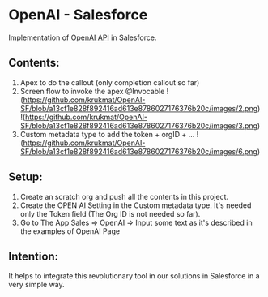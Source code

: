 # OpenAI - Salesforce
Implementation of [OpenAI API](https://beta.openai.com/docs/api-reference/introduction) in Salesforce.
## Contents: 
1. Apex to do the callout (only completion callout so far)
2. Screen flow to invoke the apex @Invocable 
!(https://github.com/krukmat/OpenAI-SF/blob/a13cf1e828f892416ad613e8786027176376b20c/images/2.png)
!(https://github.com/krukmat/OpenAI-SF/blob/a13cf1e828f892416ad613e8786027176376b20c/images/3.png)
3. Custom metadata type to add the token + orgID + ...
!(https://github.com/krukmat/OpenAI-SF/blob/a13cf1e828f892416ad613e8786027176376b20c/images/6.png)
## Setup:
1. Create an scratch org and push all the contents in this project.
2. Create the OPEN AI Setting in the Custom metadata type. It's needed only the Token field (The Org ID is not needed so far).
3. Go to The App Sales => OpenAI => Input some text as it's described in the examples of OpenAI Page 
## Intention:
It helps to integrate this revolutionary tool in our solutions in Salesforce in a very simple way.


